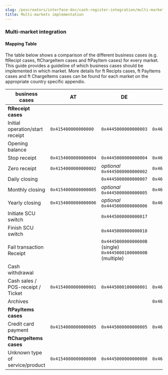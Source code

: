 ```yaml
---
slug: /poscreators/interface-doc/cash-register-integration/multi-markets-integration-guide
title: Multi-markets implementation
---
```

### Multi-market integration

#### Mapping Table
The table below shows a comparison of the different business cases (e.g. ftRecipt cases, ftChargeItem cases and ftPayItem cases) for every market.
This guide provides a guideline of which business cases should be implemented in which market.
More details for ft Recipts cases, ft PayItems cases and ft ChargeItems cases can be found for each market on the appropriate country specific appendix.

|**business cases** | **AT** | **DE** |**FR** |**ME**|
|----------------------|-----------|-----------------------|--------------------------------------|-----------------------------|
|**ftReceipt cases**||||||
|Initial operation/start receipt|`0x415400000000000`|`0x4445000000000003`|`0x4652000000000010`|`0x4D45000000000003`|
|Opening balance||||`0x4D45000000000007`|
|Stop receipt|`0x4154000000000004`|`0x4445000000000004`|`0x4652000000000011`|`0x4D45000000000004`|
|Zero receipt|`0x4154000000000002`|*optional* `0x4445000000000002`|`0x465200000000000F`|`0x4D45000000000002`|
|Daily closing|| `0x4445000000000007`|`0x4652000000000005`||
|Monthly closing|`0x4154000000000005`|*optional* `0x4445000000000005`|`0x4652000000000005`|`0x4D45000000000005`|
|Yearly closing|`0x4154000000000006`|*optional* `0x4445000000000006`|`0x4652000000000007`|`0x4D45000000000006`|
|Initiate SCU switch||`0x4445000000000017`|||
|Finish SCU switch||`0x4445000000000018`|||
|Fail transaction Receipt||`0x444500000000000B` (single) `0x444500010000000B` (multiple) |||
|Cash withdrawal||||`0x4D45000000000008`|
|Cash sales / POS-receipt / Ticket|`0x4154000000000001`|`0x4445000100000001`|`0x4652000000000001`||
|Archives|||`0x4652000000000015`||
|**ftPayItems cases** |||||
|Credit card payment|`0x4154000000000005`|`0x4445000000000005`|`0x4652000000000005`|`0x4D45000000000005`|
|**ftChargeItems cases**| | | | |
|Unknown type of service/product|`0x4154000000000000`|`0x4445000000000000`|`0x4652000000000000`|`0x4D4500000000000`|